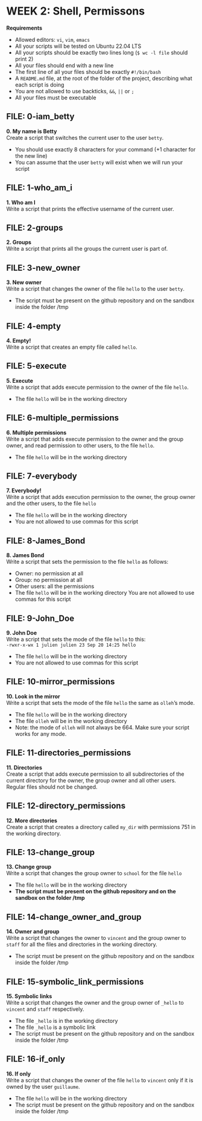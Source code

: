 # WEEK 2: Shell, Permissons
**Requirements**
- Allowed editors: `vi`, `vim`, `emacs`
- All your scripts will be tested on Ubuntu 22.04 LTS
- All your scripts should be exactly two lines long (`$ wc -l file` should print 2)
- All your files should end with a new line
- The first line of all your files should be exactly `#!/bin/bash`
- A `README.md` file, at the root of the folder of the project, describing what each script is doing
- You are not allowed to use backticks, `&&`, `||` or `;`
- All your files must be executable


## FILE: 0-iam_betty
**0. My name is Betty**\
Create a script that switches the current user to the user `betty`.
- You should use exactly 8 characters for your command (+1 character for the new line)
- You can assume that the user `betty` will exist when we will run your script

## FILE: 1-who_am_i
**1. Who am I**\
Write a script that prints the effective username of the current user.

## FILE: 2-groups
**2. Groups**\
Write a script that prints all the groups the current user is part of.

## FILE: 3-new_owner
**3. New owner**\
Write a script that changes the owner of the file `hello` to the user `betty`.
- The script must be present on the github repository and on the sandbox inside the folder /tmp

## FILE: 4-empty
**4. Empty!**\
Write a script that creates an empty file called `hello`.

## FILE: 5-execute
**5. Execute**\
Write a script that adds execute permission to the owner of the file `hello`.
- The file `hello` will be in the working directory

## FILE: 6-multiple_permissions
**6. Multiple permissions**\
Write a script that adds execute permission to the owner and the group owner, and read permission to other users, to the file `hello`.
- The file `hello` will be in the working directory

## FILE: 7-everybody
**7. Everybody!**\
Write a script that adds execution permission to the owner, the group owner and the other users, to the file `hello`
- The file `hello` will be in the working directory
- You are not allowed to use commas for this script

## FILE: 8-James_Bond
**8. James Bond**\
Write a script that sets the permission to the file `hello` as follows:
- Owner: no permission at all
- Group: no permission at all
- Other users: all the permissions
- The file `hello` will be in the working directory You are not allowed to use commas for this script

## FILE: 9-John_Doe
**9. John Doe**\
Write a script that sets the mode of the file `hello` to this:\
`-rwxr-x-wx 1 julien julien 23 Sep 20 14:25 hello`
- The file `hello` will be in the working directory
- You are not allowed to use commas for this script

## FILE: 10-mirror_permissions
**10. Look in the mirror**\
Write a script that sets the mode of the file `hello` the same as `olleh`’s mode.
- The file `hello` will be in the working directory
- The file `olleh` will be in the working directory
- Note: the mode of `olleh` will not always be 664. Make sure your script works for any mode.

## FILE: 11-directories_permissions
**11. Directories**\
Create a script that adds execute permission to all subdirectories of the current directory for the owner, the group owner and all other users. Regular files should not be changed.

## FILE: 12-directory_permissions
**12. More directories**\
Create a script that creates a directory called `my_dir` with permissions 751 in the working directory.

## FILE: 13-change_group
**13. Change group**\
Write a script that changes the group owner to `school` for the file `hello`
- The file `hello` will be in the working directory
- **The script must be present on the github repository and on the sandbox on the folder /tmp**

## FILE: 14-change_owner_and_group
**14. Owner and group**\
Write a script that changes the owner to `vincent` and the group owner to `staff` for all the files and directories in the working directory.
- The script must be present on the github repository and on the sandbox inside the folder /tmp

## FILE: 15-symbolic_link_permissions
**15. Symbolic links**\
Write a script that changes the owner and the group owner of `_hello` to `vincent` and `staff` respectively.
- The file `_hello` is in the working directory
- The file `_hello` is a symbolic link
- The script must be present on the github repository and on the sandbox inside the folder /tmp

## FILE: 16-if_only
**16. If only**\
Write a script that changes the owner of the file `hello` to `vincent` only if it is owned by the user `guillaume`.
- The file `hello` will be in the working directory
- The script must be present on the github repository and on the sandbox inside the folder /tmp

